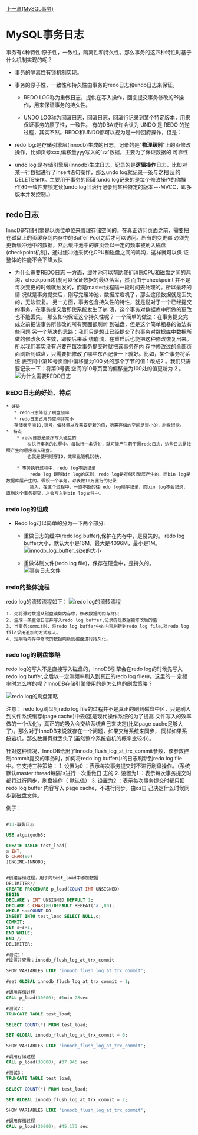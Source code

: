 [上一章(MySQL事务)](./MYSQL_TRANSACTION.MD)
# MySQL事务日志
事务有4种特性:原子性，一致性，隔离性和持久性。那么事务的这四种特性时基于什么机制实现的呢？
* 事务的隔离性有锁机制实现。
* 事务的原子性，一致性和持久性由事务的redo日志和undo日志来保证。

    * REDO LOG称为重做日志，提供在写入操作，回复提交事务修改的爷操作，用来保证事务的持久性。
    
    * UNDO LOG称为回滚日志，回滚日志，回滚行记录到某个特定版本，用来保证事务的原子性，一致性。
有的DBA或许会认为 UNDO 是 REDO 的逆过程，其实不然。REDO和UNDO都可以视为是一种回府操作，但是：
* redo log:是存储引擎层(innodb)生成的日志，记录的是"**物理级别**"上的页修改操作，比如页号xxx,偏移量yyy写入的'zz'数据。主要为了保证数据的
可靠性
* undo log:是存储引擎层(innodb)生成日志，记录的是**逻辑操作**日志，比如对某一行数据进行了insert语句操作，那么undo log就记录一条与之相
反的DELETE操作。主要用于事务的回滚(undo log记录的是每个修改操作的你操作)和一致性非锁定读(undo log回滚行记录到某种特定的版本---MVCC，即多版本并发控制。)

## redo日志
InnoDB存储引擎是以页位单位来管理存储空间的。在真正访问页面之前，需要把在磁盘上的页缓存到内存中的Buffer Pool之后才可以访问。所有的变更都
必须先更新缓冲池中的数据，然后缓冲池中的脏页会以一定的频率被刷入磁盘(checkpoint机制)，通过缓冲池来优化CPU和磁盘之间的鸿沟，这样就可以保
证整体的性能不会下降太快

* 为什么需要REDO日志
一方面，缓冲池可以帮助我们消除CPU和磁盘之间的鸿沟，checkpoint机制可以保证数据的最终落盘，然
而由于checkpoint 并不是每次变更的时候就触发的，而是master线程隔一段时间去处理的。所以最坏的情
况就是事务提交后，刚写完缓冲池，数据库宕机了，那么这段数据就是丢失的，无法恢复。
另一方面，事务包含持久性的特性，就是说对于一个已经提交的事务，在事务提交后即使系统发生了崩
溃，这个事务对数据库中所做的更改也不能丢失。
那么如何保证这个持久性呢？ 一个简单的做法：在事务提交完成之前把该事务所修改的所有页面都刷新
到磁盘，但是这个简单粗暴的做法有些问题
另一个解决的思路：我们只是想让已经提交了的事务对数据库中数据所做的修改永久生效，即使后来系
统崩溃，在重启后也能把这种修改恢复出来。所以我们其实没有必要在每次事务提交时就把该事务在内
存中修改过的全部页面刷新到磁盘，只需要把修改了哪些东西记录一下就好。比如，某个事务将系统
表空间中第10号页面中偏移量为100 处的那个字节的值 1 改成2 。我们只需要记录一下：将第0号表
空间的10号页面的偏移量为100处的值更新为 2 。
![为什么需要REDO日志](./files\数据库事务-9.png)


### REDO日志的好处、特点
    * 好处
       * redo日志降低了刷盘频率
       * redo日志占用的空间非常小
       存储表空间ID,页号，偏移量以及需要更新的值，所需存储的空间是很小的，刷盘很快。
    *　特点
        * redo日志是顺序写入磁盘的
            在执行事务的过程中，每执行一条语句，就可能产生若干调redo日志，这些日志是按照产生的顺序写入磁盘。
            也就是使用顺序IO，效率比随机IO快.
            
        * 事务执行过程中，redo log不断记录   
             redo log 跟随bin log的区别，redo log是存储引擎层产生的，而bin log是数据库层产生的。假设一个事务，对表做10万此行的记录
             插入，在这个过程中，一直不断的往redo log顺序记录，而bin log不会记录，直到这个事务提交，才会写入到bin log文件中。
           
### redo log的组成
* Redo log可以简单的分为一下两个部分:
    * 重做日志的缓冲(redo log buffer),保护在内存中，是易失的。
        redo log buffer大小，默认大小是16M，最大是4096M，最小是1M。
        ![innodb_log_buffer_size的大小](./files\数据库事务-10.PNG)
       
    * 重做体制文件(redo log file)，保存在硬盘中，是持久的。
        ![事务日志文件](./files\数据库事务-11.PNG)    
        
### redo的整体流程
redo log的流转流程如下：
![redo log的流转流程](./files\数据库事务-12.PNG)
```text
1. 先将源时数据从磁盘读如内存中，修改数据的内存拷贝
2. 生成一条重做日志并写入redo log buffer,记录的是数据被修改后的值
3. 当事务commit时，将redo log buffer中的内容刷新到redo log file,对redo log file采用追加的方式写入。
4. 定期将内存中修改的数据刷新到磁盘进行持久化。
```

### redo log的刷盘策略
redo log的写入不是直接写入磁盘的，InnoDB引擎会在redo log的时候先写入redo log buffer,之后以一定测频率刷入到真正的redo log file中。这里的一
定频率时怎么样的呢？InnoDB存储引擎使用的是怎么样的刷盘策略？

![redo log的刷盘策略](./files\数据库事务-13.png)

注意： redo log刷盘到redo log file的过程并不是真正的刷到磁盘中区，只是刷入到文件系统缓存(page cache)中去(这是现代操作系统的为了提高
文件写入的效率做的一个优化)，真正的的吸入会交给系统自己来决定(比如page cache足够大了)。那么对于InnoDB来说就存在一个问题，如果交给系统来同步，
同样如果系统宕机，那么数据页就丢失了(虽然整个系统宕机的概率比较小)。

针对这种情况，InnoDB给出了Innodb_flush_log_at_trx_commit参数，该参数控制commit提交的事务时，如何将redo log buffer中的日志刷新到redo
log file中。它支持三种策略：
    1. 设置为0 ：表示每次事务提交时不进行刷盘操作。（系统默认master thread每隔1s进行一次重做日
       志的
    2. 设置为1 ：表示每次事务提交时都将进行同步，刷盘操作（ 默认值）
    3. 设置为2 ：表示每次事务提交时都只把 redo log buffer 内容写入 page cache，不进行同步。由os自
       己决定什么时候同步到磁盘文件。   

例子：
```sql

#10-事务日志

USE atguigudb3;

CREATE TABLE test_load(
a INT,
b CHAR(80)
)ENGINE=INNODB;


#创建存储过程，用于向test_load中添加数据
DELIMITER//
CREATE PROCEDURE p_load(COUNT INT UNSIGNED)
BEGIN
DECLARE s INT UNSIGNED DEFAULT 1;
DECLARE c CHAR(80)DEFAULT REPEAT('a',80);
WHILE s<=COUNT DO
INSERT INTO test_load SELECT NULL,c;
COMMIT;
SET s=s+1;
END WHILE;
END //
DELIMITER;

#测试1：
#设置并查看：innodb_flush_log_at_trx_commit

SHOW VARIABLES LIKE 'innodb_flush_log_at_trx_commit';

#set GLOBAL innodb_flush_log_at_trx_commit = 1;

#调用存储过程
CALL p_load(30000); #1min 28sec

#测试2：
TRUNCATE TABLE test_load;

SELECT COUNT(*) FROM test_load;

SET GLOBAL innodb_flush_log_at_trx_commit = 0;

SHOW VARIABLES LIKE 'innodb_flush_log_at_trx_commit';

#调用存储过程
CALL p_load(30000); #37.945 sec

#测试3：
TRUNCATE TABLE test_load;

SELECT COUNT(*) FROM test_load;

SET GLOBAL innodb_flush_log_at_trx_commit = 2;

SHOW VARIABLES LIKE 'innodb_flush_log_at_trx_commit';

#调用存储过程
CALL p_load(30000); #45.173 sec
```

























